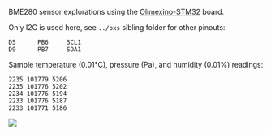BME280 sensor explorations using the [Olimexino-STM32][O] board.

Only I2C is used here, see `../oxs` sibling folder for other pinouts:

    D5      PB6     SCL1
    D9      PB7     SDA1

   [O]: https://www.olimex.com/Products/Duino/STM32/OLIMEXINO-STM32/

Sample temperature (0.01°C), pressure (Pa), and humidity (0.01%) readings:

    2235 101779 5206
    2235 101776 5202
    2234 101776 5194
    2233 101776 5187
    2233 101771 5186

![](image.jpg)
